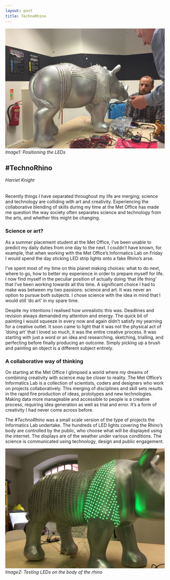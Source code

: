 ```yaml
---
layout: post
title: TechnoRhino
---
```


![Image1: Positioning the LEDs](images/12a.jpeg)
_Image1: Positioning the LEDs_

## #TechnoRhino
_Harriet Knight_
<br />
<br />
<br />
Recently things I have separated throughout my life are merging; science and technology are colliding with art and creativity. Experiencing the collaborative blending of skills during my time at the Met Office has made me question the way society often separates science and technology from the arts, and whether this might be changing.  

### Science or art?

As a summer placement student at the Met Office, I’ve been unable to predict my daily duties from one day to the next. I couldn’t have known, for example, that when working with the Met Office’s Informatics Lab on Friday I would spend the day sticking LED strip lights onto a fake Rhino’s arse.

I’ve spent most of my time on this planet making choices: what to do next, where to go, how to better my experience in order to prepare myself for life. I now find myself in the peculiar position of actually doing ‘that life thing’ that I’ve been working towards all this time. A significant choice I had to make was between my two passions: science and art. It was never an option to pursue both subjects. I chose science with the idea in mind that I would still ‘do art’ in my spare time. 

Despite my intentions I realised how unrealistic this was. Deadlines and revision always demanded my attention and energy. The quick bit of painting I would squeeze in every now and again didn’t satisfy my yearning for a creative outlet. It soon came to light that it was not the physical act of ‘doing art’ that I loved so much, it was the entire creative process. It was starting with just a word or an idea and researching, sketching, trialling, and perfecting before finally producing an outcome. Simply picking up a brush and painting an object is a different subject entirely. 

### A collaborative way of thinking

On starting at the Met Office I glimpsed a world where my dreams of combining creativity with science may be closer to reality. The Met Office’s Informatics Lab is a collection of scientists, coders and designers who work on projects collaboratively.  This merging of disciplines and skill sets results in the rapid fire production of ideas, prototypes and new technologies. Making data more manageable and accessible to people is a creative process, requiring idea generation as well as trial and error. It’s a form of creativity I had never come across before. 

The _#TechnoRhino_ was a small scale version of the type of projects the Informatics Lab undertake. The hundreds of LED lights covering the Rhino’s body are controlled by the public, who choose what will be displayed using the internet. The displays are of the weather under various conditions. The science is communicated using technology, design and public engagement. 

![Image2: Testing LEDs on the body of the rhino](images/12b.jpeg)
_Image2: Testing LEDs on the body of the rhino_
